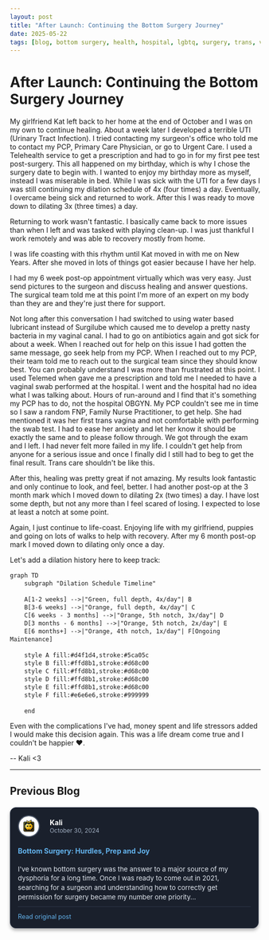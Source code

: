 ```yaml
---
layout: post
title: "After Launch: Continuing the Bottom Surgery Journey"
date: 2025-05-22
tags: [blog, bottom surgery, health, hospital, lgbtq, surgery, trans, vaginoplasty, recovery]
---
```


# After Launch: Continuing the Bottom Surgery Journey

My girlfriend Kat left back to her home at the end of October and I was on my own to continue healing. About a week later I developed a terrible UTI (Urinary Tract Infection). I tried contacting my surgeon's office who told me to contact my PCP, Primary Care Physician, or go to Urgent Care. I used a Telehealth service to get a prescription and had to go in for my first pee test post-surgery. This all happened on my birthday, which is why I chose the surgery date to begin with. I wanted to enjoy my birthday more as myself, instead I was miserable in bed. While I was sick with the UTI for a few days I was still continuing my dilation schedule of 4x (four times) a day. Eventually, I overcame being sick and returned to work. After this I was ready to move down to dilating 3x (three times) a day.

Returning to work wasn't fantastic. I basically came back to more issues than when I left and was tasked with playing clean-up. I was just thankful I work remotely and was able to recovery mostly from home.

I was life coasting with this rhythm until Kat moved in with me on New Years. After she moved in lots of things got easier because I have her help.

I had my 6 week post-op appointment virtually which was very easy. Just send pictures to the surgeon and discuss healing and answer questions. The surgical team told me at this point I'm more of an expert on my body than they are and they're just there for support.

Not long after this conversation I had switched to using water based lubricant instead of Surgilube which caused me to develop a pretty nasty bacteria in my vaginal canal. I had to go on antibiotics again and got sick for about a week. When I reached out for help on this issue I had gotten the same message, go seek help from my PCP. When I reached out to my PCP, their team told me to reach out to the surgical team since they should know best. You can probably understand I was more than frustrated at this point. I used Telemed when gave me a prescription and told me I needed to have a vaginal swab performed at the hospital. I went and the hospital had no idea what I was talking about. Hours of run-around and I find that it's something my PCP has to do, not the hospital OBGYN. My PCP couldn't see me in time so I saw a random FNP, Family Nurse Practitioner, to get help. She had mentioned it was her first trans vagina and not comfortable with performing the swab test. I had to ease her anxiety and let her know it should be exactly the same and to please follow through. We got through the exam and I left. I had never felt more failed in my life. I couldn't get help from anyone for a serious issue and once I finally did I still had to beg to get the final result. Trans care shouldn't be like this.

After this, healing was pretty great if not amazing. My results look fantastic and only continue to look, and feel, better. I had another post-op at the 3 month mark which I moved down to dilating 2x (two times) a day. I have lost some depth, but not any more than I feel scared of losing. I expected to lose at least a notch at some point.

Again, I just continue to life-coast. Enjoying life with my girlfriend, puppies and going on lots of walks to help with recovery. After my 6 month post-op mark I moved down to dilating only once a day.

Let's add a dilation history here to keep track:

```mermaid
graph TD
    subgraph "Dilation Schedule Timeline"
    
    A[1-2 weeks] -->|"Green, full depth, 4x/day"| B
    B[3-6 weeks] -->|"Orange, full depth, 4x/day"| C
    C[6 weeks - 3 months] -->|"Orange, 5th notch, 3x/day"| D
    D[3 months - 6 months] -->|"Orange, 5th notch, 2x/day"| E
    E[6 months+] -->|"Orange, 4th notch, 1x/day"| F[Ongoing Maintenance]
    
    style A fill:#d4f1d4,stroke:#5ca05c
    style B fill:#ffd8b1,stroke:#d68c00
    style C fill:#ffd8b1,stroke:#d68c00
    style D fill:#ffd8b1,stroke:#d68c00
    style E fill:#ffd8b1,stroke:#d68c00
    style F fill:#e6e6e6,stroke:#999999
    
    end
```

Even with the complications I've had, money spent and life stressors added I would make this decision again. This was a life dream come true and I couldn't be happier ❤.

-- Kali <3

---

## Previous Blog

<div class="thread-container">
  <div class="thread-post">
    <div class="thread-header">
      <img src="/assets/images/logo/sitelogo.png" alt="Profile" class="thread-avatar">
      <div class="thread-meta">
        <span class="thread-author">Kali</span>
        <span class="thread-date">October 30, 2024</span>
      </div>
    </div>
    <h4><a href="/2024/10/30/bottom-surgery-hurdles-prep-and-joy.html">Bottom Surgery: Hurdles, Prep and Joy</a></h4>
    <p class="thread-excerpt">
      I've known bottom surgery was the answer to a major source of my dysphoria for a long time. Once I was ready to come out in 2021, searching for a surgeon and understanding how to correctly get permission for surgery became my number one priority...
    </p>
    <div class="thread-actions">
      <a href="/2024/10/30/bottom-surgery-hurdles-prep-and-joy.html" class="thread-link">Read original post</a>
    </div>
  </div>
</div>

<style>
.thread-container {
  max-width: 500px;
  margin: 20px 0;
}
.thread-post {
  border: 1px solid #2d3748;
  border-radius: 12px;
  padding: 15px;
  background-color: #1a202c;
  color: #e2e8f0;
  margin-bottom: 10px;
  box-shadow: 0 4px 6px rgba(0,0,0,0.3);
}
.thread-header {
  display: flex;
  align-items: center;
  margin-bottom: 10px;
}
.thread-avatar {
  width: 40px;
  height: 40px;
  border-radius: 50%;
  margin-right: 15px;
  object-fit: cover;
  border: 2px solid #4a5568;
}
.thread-meta {
  display: flex;
  flex-direction: column;
  padding-left: 5px;
}
.thread-author {
  font-weight: bold;
  color: #ffffff;
}
.thread-date {
  color: #a0aec0;
  font-size: 0.85em;
}
.thread-excerpt {
  font-size: 0.95em;
  line-height: 1.4;
  margin: 10px 0;
  color: #e2e8f0;
}
.thread-actions {
  margin-top: 10px;
  border-top: 1px solid #2d3748;
  padding-top: 10px;
}
.thread-link {
  color: #63b3ed;
  text-decoration: none;
  font-size: 0.9em;
}
.thread-link:hover {
  text-decoration: underline;
  color: #90cdf4;
}
.thread-post h4 a {
  color: #63b3ed;
  text-decoration: none;
}
.thread-post h4 a:hover {
  text-decoration: underline;
  color: #90cdf4;
}
</style>
